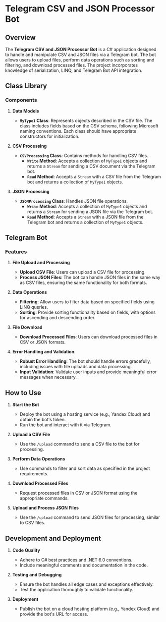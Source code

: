 # Telegram CSV and JSON Processor Bot

## Overview

The **Telegram CSV and JSON Processor Bot** is a C# application designed to handle and manipulate CSV and JSON files via a Telegram bot. The bot allows users to upload files, perform data operations such as sorting and filtering, and download processed files. The project incorporates knowledge of serialization, LINQ, and Telegram Bot API integration.

## Class Library

### Components

1. **Data Models**

   - **`MyType1` Class**: Represents objects described in the CSV file. The class includes fields based on the CSV schema, following Microsoft naming conventions. Each class should have appropriate constructors for initialization.

2. **CSV Processing**

   - **`CSVProcessing` Class**: Contains methods for handling CSV files.
     - **`Write` Method**: Accepts a collection of `MyType1` objects and returns a `Stream` for sending a CSV document via the Telegram bot.
     - **`Read` Method**: Accepts a `Stream` with a CSV file from the Telegram bot and returns a collection of `MyType1` objects.

3. **JSON Processing**

   - **`JSONProcessing` Class**: Handles JSON file operations.
     - **`Write` Method**: Accepts a collection of `MyType1` objects and returns a `Stream` for sending a JSON file via the Telegram bot.
     - **`Read` Method**: Accepts a `Stream` with a JSON file from the Telegram bot and returns a collection of `MyType1` objects.

## Telegram Bot

### Features

1. **File Upload and Processing**

   - **Upload CSV File**: Users can upload a CSV file for processing.
   - **Process JSON Files**: The bot can handle JSON files in the same way as CSV files, ensuring the same functionality for both formats.

2. **Data Operations**

   - **Filtering**: Allow users to filter data based on specified fields using LINQ queries.
   - **Sorting**: Provide sorting functionality based on fields, with options for ascending and descending order.

3. **File Download**

   - **Download Processed Files**: Users can download processed files in CSV or JSON formats.

4. **Error Handling and Validation**

   - **Robust Error Handling**: The bot should handle errors gracefully, including issues with file uploads and data processing.
   - **Input Validation**: Validate user inputs and provide meaningful error messages when necessary.

## How to Use

1. **Start the Bot**

   - Deploy the bot using a hosting service (e.g., Yandex Cloud) and obtain the bot's token.
   - Run the bot and interact with it via Telegram.

2. **Upload a CSV File**

   - Use the `/upload` command to send a CSV file to the bot for processing.

3. **Perform Data Operations**

   - Use commands to filter and sort data as specified in the project requirements.

4. **Download Processed Files**

   - Request processed files in CSV or JSON format using the appropriate commands.

5. **Upload and Process JSON Files**

   - Use the `/upload` command to send JSON files for processing, similar to CSV files.

## Development and Deployment

1. **Code Quality**

   - Adhere to C# best practices and .NET 6.0 conventions.
   - Include meaningful comments and documentation in the code.

2. **Testing and Debugging**

   - Ensure the bot handles all edge cases and exceptions effectively.
   - Test the application thoroughly to validate functionality.

3. **Deployment**

   - Publish the bot on a cloud hosting platform (e.g., Yandex Cloud) and provide the bot's URL for access.
